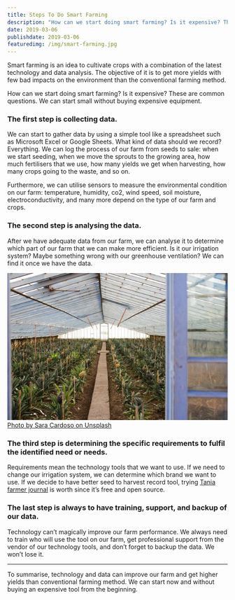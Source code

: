```yaml
---
title: Steps To Do Smart Farming
description: "How can we start doing smart farming? Is it expensive? These are common questions."
date: 2019-03-06
publishdate: 2019-03-06
featuredimg: /img/smart-farming.jpg
---
```


Smart farming is an idea to cultivate crops with a combination of the latest technology and data analysis. The objective of it is to get more yields with few bad impacts on the environment than the conventional farming method.

How can we start doing smart farming? Is it expensive? These are common questions. We can start small without buying expensive equipment.

### The first step is collecting data.

We can start to gather data by using a simple tool like a spreadsheet such as Microsoft Excel or Google Sheets. What kind of data should we record? Everything. We can log the process of our farm from seeds to sale: when we start seeding, when we move the sprouts to the growing area, how much fertilisers that we use, how many yields we get when harvesting, how many crops going to the waste, and so on.

Furthermore, we can utilise sensors to measure the environmental condition on our farm: temperature, humidity, co2, wind speed, soil moisture, electroconductivity, and many more depend on the type of our farm and crops.

### The second step is analysing the data.

After we have adequate data from our farm, we can analyse it to determine which part of our farm that we can make more efficient. Is it our irrigation system? Maybe something wrong with our greenhouse ventilation? We can find it once we have the data.

<img src="/img/smart-farming-saracardoso.jpg">
<a class="small" href="https://unsplash.com/photos/4IDyvYNDXYQ?utm_source=unsplash&utm_medium=referral&utm_content=creditCopyText" alt="Photo by Sara Cardoso on Unsplash">Photo by Sara Cardoso on Unsplash</a>

### The third step is determining the specific requirements to fulfil the identified need or needs.

Requirements mean the technology tools that we want to use. If we need to change our irrigation system, we can determine which brand we want to use. If we decide to have better seed to harvest record tool, trying <a href="https://usetania.org">Tania farmer journal</a> is worth since it’s free and open source.

### The last step is always to have training, support, and backup of our data.

Technology can’t magically improve our farm performance. We always need to train who will use the tool on our farm, get professional support from the vendor of our technology tools, and don’t forget to backup the data. We won’t lose it.

---

To summarise, technology and data can improve our farm and get higher yields than conventional farming method. We can start now and without buying an expensive tool from the beginning.



